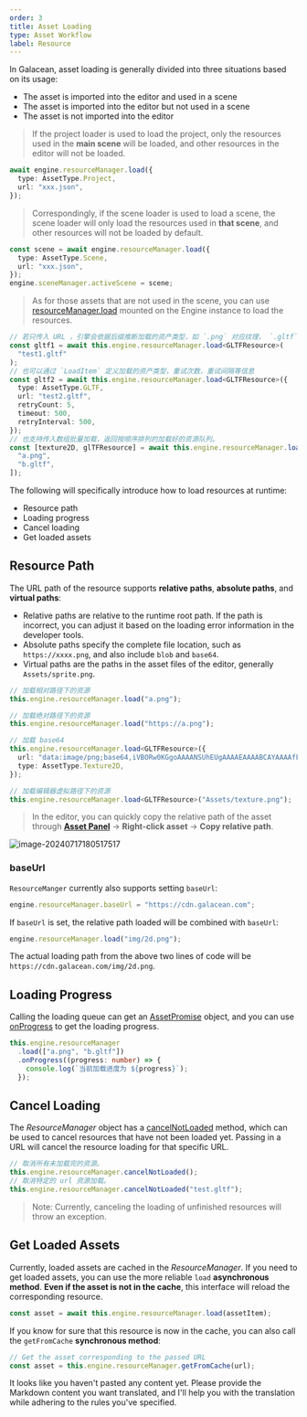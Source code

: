 ```yaml
---
order: 3
title: Asset Loading
type: Asset Workflow
label: Resource
---
```


In Galacean, asset loading is generally divided into three situations based on its usage:

- The asset is imported into the editor and used in a scene
- The asset is imported into the editor but not used in a scene
- The asset is not imported into the editor

> If the project loader is used to load the project, only the resources used in the **main scene** will be loaded, and other resources in the editor will not be loaded.

```typescript
await engine.resourceManager.load({
  type: AssetType.Project,
  url: "xxx.json",
});
```

> Correspondingly, if the scene loader is used to load a scene, the scene loader will only load the resources used in **that scene**, and other resources will not be loaded by default.

```typescript
const scene = await engine.resourceManager.load({
  type: AssetType.Scene,
  url: "xxx.json",
});
engine.sceneManager.activeScene = scene;
```

> As for those assets that are not used in the scene, you can use [resourceManager.load](/apis/core/#Engine-resourceManager#load) mounted on the Engine instance to load the resources.

```typescript
// 若只传入 URL ，引擎会依据后缀推断加载的资产类型，如 `.png` 对应纹理， `.gltf` 则对应模型
const gltf1 = await this.engine.resourceManager.load<GLTFResource>(
  "test1.gltf"
);
// 也可以通过 `LoadItem` 定义加载的资产类型，重试次数，重试间隔等信息
const gltf2 = await this.engine.resourceManager.load<GLTFResource>({
  type: AssetType.GLTF,
  url: "test2.gltf",
  retryCount: 5,
  timeout: 500,
  retryInterval: 500,
});
// 也支持传入数组批量加载，返回按顺序排列的加载好的资源队列。
const [texture2D, glTFResource] = await this.engine.resourceManager.load([
  "a.png",
  "b.gltf",
]);
```

The following will specifically introduce how to load resources at runtime:

- Resource path
- Loading progress
- Cancel loading
- Get loaded assets

## Resource Path

The URL path of the resource supports **relative paths**, **absolute paths**, and **virtual paths**:

- Relative paths are relative to the runtime root path. If the path is incorrect, you can adjust it based on the loading error information in the developer tools.
- Absolute paths specify the complete file location, such as `https://xxxx.png`, and also include `blob` and `base64`.
- Virtual paths are the paths in the asset files of the editor, generally `Assets/sprite.png`.

```typescript
// 加载相对路径下的资源
this.engine.resourceManager.load("a.png");

// 加载绝对路径下的资源
this.engine.resourceManager.load("https://a.png");

// 加载 base64
this.engine.resourceManager.load<GLTFResource>({
  url: "data:image/png;base64,iVBORw0KGgoAAAANSUhEUgAAAAEAAAABCAYAAAAfFcSJAAAADUlEQVR42mP8/5+hHgAHggJ/PchI7wAAAABJRU5ErkJggg==",
  type: AssetType.Texture2D,
});

// 加载编辑器虚拟路径下的资源
this.engine.resourceManager.load<GLTFResource>("Assets/texture.png");
```

> In the editor, you can quickly copy the relative path of the asset through **[Asset Panel](/en/docs/assets/interface)** -> **Right-click asset** -> **Copy relative path**.

![image-20240717180517517](https://mdn.alipayobjects.com/rms/afts/img/A*yft2SLLgIyQAAAAAAAAAAAAAARQnAQ/original/image-20240717180517517.png)

### baseUrl

`ResourceManger` currently also supports setting `baseUrl`:

```typescript
engine.resourceManager.baseUrl = "https://cdn.galacean.com";
```

If `baseUrl` is set, the relative path loaded will be combined with `baseUrl`:

```typescript
engine.resourceManager.load("img/2d.png");
```

The actual loading path from the above two lines of code will be `https://cdn.galacean.com/img/2d.png`.

## Loading Progress

Calling the loading queue can get an [AssetPromise](/apis/core/#AssetPromise) object, and you can use [onProgress](/apis/core/#AssetPromise-onProgress) to get the loading progress.

```typescript
this.engine.resourceManager
  .load(["a.png", "b.gltf"])
  .onProgress((progress: number) => {
    console.log(`当前加载进度为 ${progress}`);
  });
```

## Cancel Loading

The _ResourceManager_ object has a [cancelNotLoaded](/apis/core/#ResourceManager-cancelNotLoaded) method, which can be used to cancel resources that have not been loaded yet. Passing in a URL will cancel the resource loading for that specific URL.

```typescript
// 取消所有未加载完的资源。
this.engine.resourceManager.cancelNotLoaded();
// 取消特定的 url 资源加载。
this.engine.resourceManager.cancelNotLoaded("test.gltf");
```

> Note: Currently, canceling the loading of unfinished resources will throw an exception.

## Get Loaded Assets

Currently, loaded assets are cached in the _ResourceManager_. If you need to get loaded assets, you can use the more reliable `load` **asynchronous method**. **Even if the asset is not in the cache**, this interface will reload the corresponding resource.

```typescript
const asset = await this.engine.resourceManager.load(assetItem);
```

If you know for sure that this resource is now in the cache, you can also call the `getFromCache` **synchronous method**:

```typescript
// Get the asset corresponding to the passed URL
const asset = this.engine.resourceManager.getFromCache(url);
```

It looks like you haven't pasted any content yet. Please provide the Markdown content you want translated, and I'll help you with the translation while adhering to the rules you've specified.
